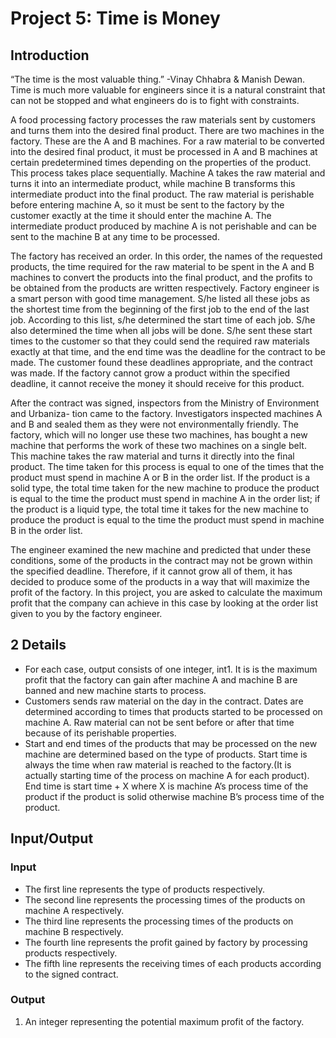 # Project 5: Time is Money


## Introduction

“The time is the most valuable thing.” -Vinay Chhabra & Manish Dewan. Time is much more
valuable for engineers since it is a natural constraint that can not be stopped and what
engineers do is to fight with constraints.

A food processing factory processes the raw materials sent by customers and turns them
into the desired final product. There are two machines in the factory. These are the A and
B machines. For a raw material to be converted into the desired final product, it must be
processed in A and B machines at certain predetermined times depending on the properties
of the product. This process takes place sequentially. Machine A takes the raw material and
turns it into an intermediate product, while machine B transforms this intermediate product
into the final product. The raw material is perishable before entering machine A, so it must
be sent to the factory by the customer exactly at the time it should enter the machine A. The
intermediate product produced by machine A is not perishable and can be sent to the machine
B at any time to be processed.

The factory has received an order. In this order, the names of the requested products, the
time required for the raw material to be spent in the A and B machines to convert the products
into the final product, and the profits to be obtained from the products are written respectively.
Factory engineer is a smart person with good time management. S/he listed all these jobs as
the shortest time from the beginning of the first job to the end of the last job. According to
this list, s/he determined the start time of each job. S/he also determined the time when all
jobs will be done. S/he sent these start times to the customer so that they could send the
required raw materials exactly at that time, and the end time was the deadline for the contract
to be made. The customer found these deadlines appropriate, and the contract was made. If
the factory cannot grow a product within the specified deadline, it cannot receive the money
it should receive for this product.

After the contract was signed, inspectors from the Ministry of Environment and Urbaniza-
tion came to the factory. Investigators inspected machines A and B and sealed them as they
were not environmentally friendly. The factory, which will no longer use these two machines,
has bought a new machine that performs the work of these two machines on a single belt.
This machine takes the raw material and turns it directly into the final product. The time
taken for this process is equal to one of the times that the product must spend in machine
A or B in the order list. If the product is a solid type, the total time taken for the new
machine to produce the product is equal to the time the product must spend in machine A in
the order list; if the product is a liquid type, the total time it takes for the new machine to
produce the product is equal to the time the product must spend in machine B in the order list.

The engineer examined the new machine and predicted that under these conditions, some
of the products in the contract may not be grown within the specified deadline. Therefore, if
it cannot grow all of them, it has decided to produce some of the products in a way that will
maximize the profit of the factory. In this project, you are asked to calculate the maximum
profit that the company can achieve in this case by looking at the order list given to you by
the factory engineer.

## 2 Details

- For each case, output consists of one integer, int1. It is is the maximum profit that the
    factory can gain after machine A and machine B are banned and new machine starts to
    process.
- Customers sends raw material on the day in the contract. Dates are determined according
    to times that products started to be processed on machine A. Raw material can not be
    sent before or after that time because of its perishable properties.
- Start and end times of the products that may be processed on the new machine are
    determined based on the type of products. Start time is always the time when raw
    material is reached to the factory.(It is actually starting time of the process on machine
    A for each product). End time is start time + X where X is machine A’s process time of
    the product if the product is solid otherwise machine B’s process time of the product.

## Input/Output

### Input

- The first line represents the type of products respectively.
- The second line represents the processing times of the products on machine A respectively.
- The third line represents the processing times of the products on machine B respectively.
- The fourth line represents the profit gained by factory by processing products respectively.
- The fifth line represents the receiving times of each products according to the signed
    contract.

### Output

1. An integer representing the potential maximum profit of the factory.
